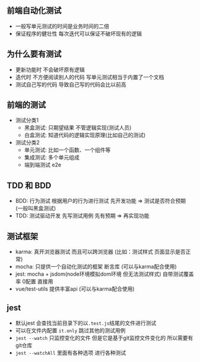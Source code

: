 ## 前端自动化测试
- 一般写单元测试的时间是业务时间的二倍
- 保证程序的健壮性 每次迭代可以保证不破坏现有的逻辑

## 为什么要有测试
- 更新功能时 不会破坏原有逻辑
- 迭代时 不方便阅读别人的代码 写单元测试相当于内置了一个文档
- 测试自己写的代码 导致自己写的代码会比以前高

## 前端的测试
- 测试分类1
  - 黑盒测试: 只期望结果 不管逻辑实现(测试人员)
  - 白盒测试: 知道代码的逻辑实现原理(比如自己的测试)
- 测试分类2
  - 单元测试: 比如一个函数、一个组件等
  - 集成测试: 多个单元组成 
  - 端到端测试 e2e

## TDD 和 BDD
- BDD: 行为测试 根据用户的行为进行测试 先开发功能 => 测试是否符合预期 (一般叫黑盒测试)
- TDD: 测试驱动开发 先写测试用例 先有预期 => 再实现功能

## 测试框架
- karma: 真开浏览器测试 而且可以跨浏览器 (比如：测试样式 页面显示是否正常)
- mocha: 只提供一个自动化测试的框架 断言库 (可以与karma配合使用)
- jest: mocha + jsdom(node环境模拟dom环境 但无法测试样式) 自带测试覆盖率 0配置 直接用
- vue/test-utils 提供丰富api (可以与karma配合使用)

## jest
- 默认jest 会查找当前目录下的以`.test.js`结尾的文件进行测试
- 可以在文件内配置 `it.only` 跳过其他的测试用例
- `jest --watch` 只监控变化的文件 但是它是基于git监控文件变化的 所以需要有git仓库
- `jest --watchAll` 里面有各种选项 进行各种测试
